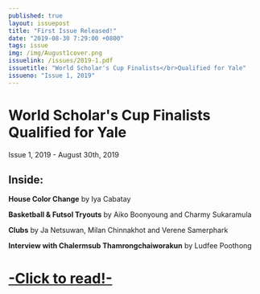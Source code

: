 ```yaml
---
published: true
layout: issuepost
title: "First Issue Released!"
date: "2019-08-30 7:29:00 +0800"
tags: issue
img: /img/August1cover.png
issuelink: /issues/2019-1.pdf
issuetitle: "World Scholar's Cup Finalists</br>Qualified for Yale"
issueno: "Issue 1, 2019"
---
```

# World Scholar's Cup Finalists<br>Qualified for Yale
Issue 1, 2019 - August 30th, 2019

Inside:
------

**House Color Change** by Iya Cabatay

**Basketball & Futsol Tryouts** by Aiko Boonyoung and Charmy Sukaramula

**Clubs** by Ja Netsuwan, Milan Chinnakhot and Verene Samerphark

**Interview with Chalermsub Thamrongchaiworakun** by Ludfee Poothong

# [-Click to read!-](/issues/2019-1_optimized.pdf)
